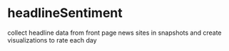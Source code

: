 # headlineSentiment
collect headline data from front page news sites in snapshots and create visualizations to rate each day
